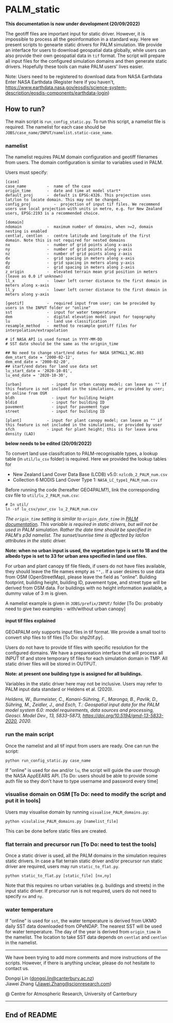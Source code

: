 # PALM_static
**This documentation is now under development (20/09/2022)**

The geotiff files are important input for static driver. However, it is impossible to process all the geoinformation in a standard way. Here we present scripts to genearte static drivers for PALM simulation. We provide an interface for users to download geospatial data globally, while users can also provide their own geospatial data in `tif` format. The script will prepare all input files for the configured simulation domains and then generate static drivers. Hopefully these tools can make PALM users' lives easier.


Note: Users need to be registered to download data from NASA Earthdata Enter NASA Earthdata 
(Register here if you haven't, https://www.earthdata.nasa.gov/eosdis/science-system-description/eosdis-components/earthdata-login)


## How to run?
The main script is `run_config_static.py`. To run this script, a namelist file is required. The namelist for each case should be  `JOBS/case_name/INPUT/namelist.static-case_name`.

### namelist 
The namelist requires PALM domain configuration and geotiff filenames from users. The domain configuration is similar to variables used in PALM. 

Users must specify:
```
[case]
case_name         -  name of the case 
origin_time       -  date and time at model start*
default_proj      -  default is EPSG:4326. This projection uses lat/lon to locate domain. This may not be changed.
config_proj          -  projection of input tif files. We recommend users use local projection with units in metre, e.g. for New Zealand users, EPSG:2193 is a recommended choice.

[domain]
ndomain           -  maximum number of domains, when >=2, domain nesting is enabled  
centlat, centlon  -  centre latitude and longitude of the first domain. Note this is not required for nested domains  
nx                -  number of grid points along x-axis  
ny                -  number of grid points along y-axis  
nz                -  number of grid points along z-axis  
dx                -  grid spacing in meters along x-axis  
dy                -  grid spacing in meters along y-axis  
dz                -  grid spacing in meters along z-axis  
z_origin          -  elevated terrain mean grid position in meters (leave as 0.0 if unknown)  
ll_x              -  lower left corner distance to the first domain in meters along x-axis   
ll_y              -  lower left corner distance to the first domain in meters along y-axis   

[geotif]          -  required input from user; can be provided by users in the INPUT folder or "online"
sst               -  input for water temperature
dem               -  digital elevation model input for topography
lu                -  land use classification  
resample_method   -  method to resample geotiff files for interpolation/extrapolation

# if NASA API is used format in YYYY-MM-DD
# SST date should be the same as the orignin_time

## No need to change start/end dates for NASA SRTMGL1_NC.003 
dem_start_date = '2000-02-12',  
dem_end_date = '2000-02-20',
## start/end dates for land use data set
lu_start_date = '2020-10-01',
lu_end_date = '2020-10-30',

[urban]             - input for urban canopy model; can leave as "" if this feature is not included in the simulations, or provided by user; or online from OSM
bldh                - input for building height 
bldid               - input for building ID
pavement            - input for pavement type
street              - input for building ID

[plant]           - input for plant canopy model; can leave as "" if this feature is not included in the simulations, or provided by user
sfch              - input for plant height; this is for leave area density (LAD)
```

**below needs to be edited (20/09/2022)**

To convert land use classifcation to PALM-recognisable types, a lookup table (in `util/lu_csv` folder) is required. Here we provided the lookup tables for 
- New Zealand Land Cover Data Base (LCDB) v5.0: `nzlcdb_2_PALM_num.csv` 
- Collection 6 MODIS Land Cover Type 1: `NASA_LC_type1_PALM_num.csv`

Before running the code (hereafter GEO4PALM?), link the corresponding csv file to `util/lu_2_PALM_num.csv`:
```
# In util/
ln -sf lu_csv/your_csv lu_2_PALM_num.csv
```

_The `origin_time` setting is similar to `origin_date_time` in [PALM documentation](https://palm.muk.uni-hannover.de/trac/wiki/doc/app/initialization_parameters#origin_date_time). This variable is required in static drivers, but will not be used in PALM simulation. Rather the date time should be specified in PALM's p3d namelist. The sunset/sunrise time is affected by lat/lon attributes in the static driver._

**Note: when no urban input is used, the vegetation type is set to 18 and the albedo type is set to 33 for urban area specified in land use files.**

For urban and plant canopy tif file fileds, if users do not have files available, they should leave the file names empty as `"",`. If a user desires to use data from OSM (OpenStreetMap), please leave the field as "online". Building footprint, building height, building ID, pavement type, and street type will be derived from OSM data. For buildings with no height information available, a dummy value of 3 m is given.


A namelist example is given in `JOBS/prefix/INPUT/` folder [To Do: probably need to give two examples - with/without urban canopy]

#### input tif files explained
GEO4PALM only supports input files in tif format. We provide a small tool to convert shp files to tif files [To Do: shp2tif.py]. 

Users do not have to provide tif files with specific resolution for the configured domains. We have a prepareation interface that will process all INPUT tif and store temporary tif files for each simulation domain in TMP. All static driver files will be stored in OUTPUT.

**Note: at present one building type is assigned for all buildings.**   
  
Variables in the static driver here may not be inclusive. Users may refer to PALM input data standard or Heldens et al. (2020).

_Heldens, W., Burmeister, C., Kanani-Sühring, F., Maronga, B., Pavlik, D., Sühring, M., Zeidler, J., and Esch, T.: Geospatial input data for the PALM model system 6.0: model requirements, data sources and processing, Geosci. Model Dev., 13, 5833–5873, https://doi.org/10.5194/gmd-13-5833-2020, 2020._


### run the main script
Once the namelist and all tif input from users are ready. One can run the script:
```
python run_config_static.py case_name
```
If "online" is used for `dem` and/or `lu`, the script will guide the user through the NASA AρρEEARS API. [To Do: users should be able to provide some auth file so they don't have to type username and password every time] 



### visualise domain on OSM [To Do: need to modify the script and put it in tools]
Users may visualise domain by running `visualise_PALM_domains.py`:
```
python visulalise_PALM_domains.py [namelist_file]
```
This can be done before static files are created.

### flat terrain and precursor run [To Do: need to test the tools]
Once a static driver is used, all the PALM domains in the simulation requires static drivers. In case a flat terrain static driver and/or precursor run static driver are required, users may run `static_to_flat.py`. 
```
python static_to_flat.py [static_file] [nx,ny]
```
Note that this requires no urban variables (e.g. buildings and streets) in the input static driver. If precursor run is not required, users do not need to specify `nx` and `ny`.


### water temperature
If "online" is used for `sst`, the water temperature is derived from UKMO daily SST data downloaded from OPeNDAP. The nearest SST will be used for water temperature. The day of the year is derived from `origin_time` in the namelist. The location to take SST data depends on `centlat` and `centlon` in the namelist.



--------------------------------------------------------------------------------------------  
We have been trying to add more comments and more instructions of the scripts. However, if there is anything unclear, please do not hesitate to contact us. 

Dongqi Lin (dongqi.lin@canterbury.ac.nz)  
Jiawei Zhang (Jiawei.Zhang@scionresearch.com)  

@ Centre for Atmospheric Research, University of Canterbury

--------------------------------------------------------------------------------------------
## End of README












